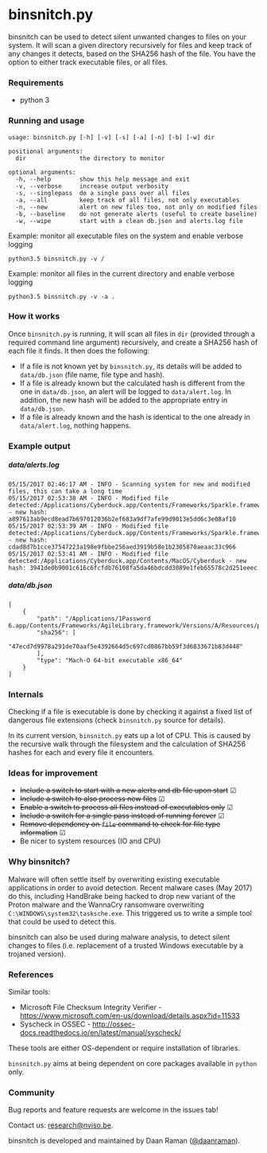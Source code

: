 # binsnitch.py
binsnitch can be used to detect silent unwanted changes to files on your system.
It will scan a given directory recursively for files and keep track of any changes it detects, based on the SHA256 hash of the file.
You have the option to either track executable files, or all files.

### Requirements
- python 3

### Running and usage
```
usage: binsnitch.py [-h] [-v] [-s] [-a] [-n] [-b] [-w] dir

positional arguments:
  dir               the directory to monitor

optional arguments:
  -h, --help        show this help message and exit
  -v, --verbose     increase output verbosity
  -s, --singlepass  do a single pass over all files
  -a, --all         keep track of all files, not only executables
  -n, --new         alert on new files too, not only on modified files
  -b, --baseline    do not generate alerts (useful to create baseline)
  -w, --wipe        start with a clean db.json and alerts.log file
```

Example: monitor all executable files on the system and enable verbose logging

```
python3.5 binsnitch.py -v / 
```

Example: monitor all files in the current directory and enable verbose logging

```
python3.5 binsnitch.py -v -a . 
```

### How it works
Once ``binsnitch.py`` is running, it will scan all files in ``dir`` (provided through a required command line argument) recursively, and create a SHA256 hash of each file it finds. It then does the following:
- If a file is not known yet by ``binsnitch.py``, its details will be added to ``data/db.json`` (file name, file type and hash).
- If a file is already known but the calculated hash is different from the one in ``data/db.json``, an alert will be logged to ``data/alert.log``. In addition, the new hash will be added to the appropriate entry in ``data/db.json``.
- If a file is already known and the hash is identical to the one already in ``data/alert.log``, nothing happens.

### Example output

##### data/alerts.log
```
05/15/2017 02:46:17 AM - INFO - Scanning system for new and modified files, this can take a long time
05/15/2017 02:53:38 AM - INFO - Modified file detected:/Applications/Cyberduck.app/Contents/Frameworks/Sparkle.framework/Versions/A/Resources/Autoupdate.app/Contents/MacOS/Autoupdate - new hash: a897613ab9ecd8ead7b697012036b2ef683a9df7afe99d9013e5dd6c3e08af10
05/15/2017 02:53:39 AM - INFO - Modified file detected:/Applications/Cyberduck.app/Contents/Frameworks/Sparkle.framework/Versions/A/Resources/Autoupdate.app/Contents/MacOS/fileop - new hash: cdad8d7b1cce37547223a198e9fbbe256aed3919b58e1b2305870aeaac33c966
05/15/2017 02:53:41 AM - INFO - Modified file detected:/Applications/Cyberduck.app/Contents/MacOS/Cyberduck - new hash: 3941de0b9001c616c6fcfdb76108fa5da46bdcdd3089e1feb65578c2d251eeec
```

##### data/db.json

```
[
    {
        "path": "/Applications/1Password 6.app/Contents/Frameworks/AgileLibrary.framework/Versions/A/Resources/pngquant",
        "sha256": [
            "47ecd7d9978a291de70aaf5e4392664d5c697cd0867bb59f3d6833671b83d448"
        ],
        "type": "Mach-O 64-bit executable x86_64"
    }
]
```

### Internals
Checking if a file is executable is done by checking it against a fixed list of dangerous file extensions (check ``binsnitch.py`` source for details).

In its current version, ``binsnitch.py`` eats up a lot of CPU. This is caused by the recursive walk through the filesystem and the calculation of SHA256 hashes for each and every file it encounters.

### Ideas for improvement

- ~~Include a switch to start with a new alerts and db file upon start~~ ☑
- ~~Include a switch to also process new files~~ ☑
- ~~Enable a switch to process all files instead of executables only~~ ☑
- ~~Include a switch for a single pass instead of running forever~~ ☑
- ~~Remove dependency on ``file`` command to check for file type information~~ ☑
- Be nicer to system resources (IO and CPU)

### Why binsnitch?

Malware will often settle itself by overwriting existing executable applications in order to avoid detection.
Recent malware cases (May 2017) do this, including HandBrake being hacked to drop new variant of the Proton malware and the WannaCry ransomware overwriting ``C:\WINDOWS\system32\tasksche.exe``.
This triggered us to write a simple tool that could be used to detect this.

binsnitch can also be used during malware analysis, to detect silent changes to files (i.e. replacement of a trusted Windows executable by a trojaned version).

### References

Similar tools:
- Microsoft File Checksum Integrity Verifier - https://www.microsoft.com/en-us/download/details.aspx?id=11533
- Syscheck in OSSEC - http://ossec-docs.readthedocs.io/en/latest/manual/syscheck/

These tools are either OS-dependent or require installation of libraries. 

``binsnitch.py`` aims at being dependent on core packages available in ``python`` only.

### Community

Bug reports and feature requests are welcome in the issues tab!

Contact us: research@nviso.be.

binsnitch is developed and maintained by Daan Raman ([@daanraman](https://twitter.com/daanraman)).


